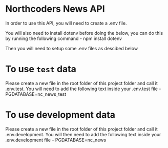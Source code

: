 # Northcoders News API

In order to use this API, you will need to create a .env file.

You will also need to install dotenv before doing the below, you can do this by running the following command - npm install dotenv

Then you will need to setup some .env files as descibed below

# To use `test` data

Please create a new file in the root folder of this project folder and call it .env.test. You will need to add the following text inside your .env.test file - PGDATABASE=nc_news_test

# To use development data

Please create a new file in the root folder of this project folder and call it .env.development. You will then need to add the following text inside your .env.development file - PGDATABASE=nc_news

